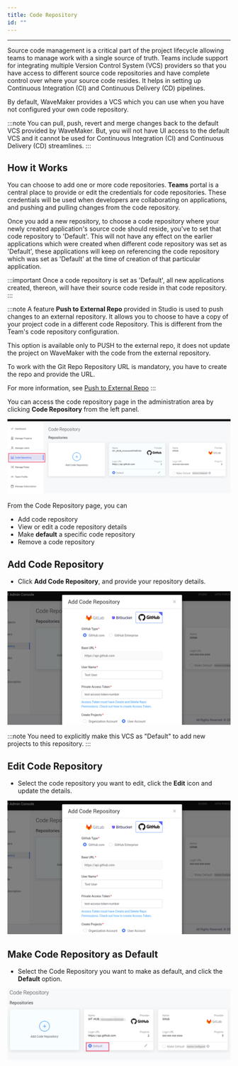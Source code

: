 ```yaml
---
title: Code Repository
id: ""
---
```

---

Source code management is a critical part of the project lifecycle allowing teams to manage work with a single source of truth. Teams include support for integrating multiple Version Control System (VCS) providers so that you have access to different source code repositories and have complete control over where your source code resides. It helps in setting up Continuous Integration (CI) and Continuous Delivery (CD) pipelines.

By default, WaveMaker provides a VCS which you can use when you have not configured your own code repository.

:::note
You can pull, push, revert and merge changes back to the default VCS provided by WaveMaker. But, you will not have UI access to the default VCS and it cannot be used for Continuous Integration (CI) and Continuous Delivery (CD) streamlines.
:::

## How it Works

You can choose to add one or more code repositories. **Teams** portal is a central place to provide or edit the credentials for code repositories. These credentials will be used when developers are collaborating on applications, and pushing and pulling changes from the code repository.

Once you add a new repository, to choose a code repository where your newly created application's source code should reside, you've to set that code repository to 'Default'. This will not have any effect on the earlier applications which were created when different code repository was set as 'Default', these applications will keep on referencing the code repository which was set as 'Default' at the time of creation of that particular application.

:::important
Once a code repository is set as 'Default', all new applications created, thereon, will have their source code reside in that code repository.
:::

:::note
A feature **Push to External Repo** provided in Studio is used to push changes to an external repository. It allows you to choose to have a copy of your project code in a different code Repository. This is different from the Team's code repository configuration. 

This option is available only to PUSH to the external repo, it does not update the project on WaveMaker with the code from the external repository.

To work with the Git Repo Repository URL is mandatory, you have to create the repo and provide the URL.

For more information, see [Push to External Repo](/learn/app-development/dev-integration/developer-collaboration/#push-to-external-repo)
:::

You can access the code repository page in the administration area by clicking **Code Repository** from the left panel.

![Code Repository](/learn/assets/TeamCodeRepository.png)

From the Code Repository page, you can

- Add code repository  
- View or edit a code repository details  
- Make **default** a specific code repository
- Remove a code repository

## Add Code Repository

- Click **Add Code Repository**, and provide your repository details.

![Add Repository](/learn/assets/TeamAddVcsRep.png)

:::note
You need to explicitly make this VCS as "Default" to add new projects to this repository.
:::

## Edit Code Repository

- Select the code repository you want to edit, click the **Edit** icon and update the details.

![Add Repository](/learn/assets/TeamAddVcsRep.png)

## Make Code Repository as Default

- Select the Code Repository you want to make as default, and click the **Default** option.

![Make Repository Default](/learn/assets/TeamMakeVcsDefault.png)
